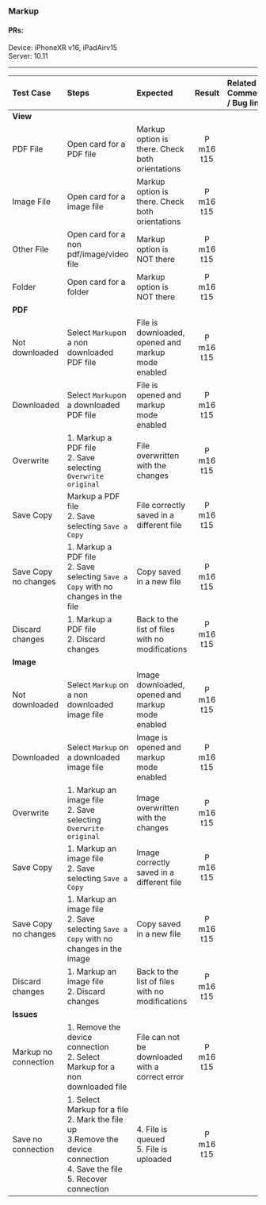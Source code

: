 ### Markup

#### PRs: 

Device: iPhoneXR v16, iPadAirv15<br>
Server: 10.11


---

 
| Test Case | Steps | Expected | Result | Related Comment / Bug link | 
| :-------- | :---- | :------- | :----: | :------------------------- | 
|**View**||||||
| PDF File | Open card for a PDF file| Markup option is there. Check both orientations | P m16 t15 |  |  |
| Image File | Open card for a image file| Markup option is there. Check both orientations |P m16 t15 |  |  |
| Other File | Open card for a non pdf/image/video file| Markup option is NOT there | P m16 t15|  |  |
| Folder | Open card for a folder | Markup option is NOT there | P m16 t15 |  |  |
|**PDF**||||||
| Not downloaded | Select `Markup`on a non downloaded PDF file | File is downloaded, opened and markup mode enabled  | P m16 t15|  |  |
| Downloaded | Select `Markup`on a downloaded PDF file | File is opened and markup mode enabled |P m16 t15 |  |  |
| Overwrite | 1. Markup a PDF file<br>2. Save selecting `Overwrite original` | File overwritten with the changes| P m16 t15|  |  |
| Save Copy | Markup a PDF file<br>2. Save selecting `Save a Copy` | File correctly saved in a different file |P m16 t15 |  |  |
| Save Copy no changes | 1. Markup a PDF file<br>2. Save selecting `Save a Copy` with no changes in the file | Copy saved in a new file | P m16 t15| |  |
| Discard changes | 1. Markup a PDF file<br>2. Discard changes | Back to the list of files with no modifications | P m16 t15|  |  |
|**Image**||||||
| Not downloaded | Select `Markup` on a non downloaded image file | Image downloaded, opened and markup mode enabled| P m16 t15 |  |  |
| Downloaded | Select `Markup` on a downloaded image file | Image is opened and markup mode enabled| P m16 t15 |  |  |
| Overwrite | 1. Markup an image file<br>2. Save selecting `Overwrite original` | Image overwritten with the changes | P m16 t15 |  |  |
| Save Copy | 1. Markup an image file<br>2. Save selecting `Save a Copy` | Image correctly saved in a different file | P m16 t15 |  |  |
| Save Copy no changes | 1. Markup an image file<br>2. Save selecting `Save a Copy` with no changes in the image | Copy saved in a new file | P m16 t15 | |  |
| Discard changes | 1. Markup an image file<br>2. Discard changes | Back to the list of files with no modifications | P m16 t15|  |  |
|**Issues**||||||
| Markup no connection | 1. Remove the device connection<br>2. Select Markup for a non downloaded file | File can not be downloaded with a correct error |P m16 t15 |  |  |
| Save no connection | 1. Select Markup for a file<br>2. Mark the file up<br>3.Remove the device connection<br>4. Save the file<br>5. Recover connection | 4. File is queued<br>5. File is uploaded | P m16 t15|  |  |

